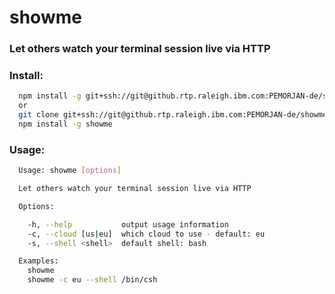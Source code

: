 # showme

### Let others watch your terminal session live via HTTP

### Install:
```sh
  npm install -g git+ssh://git@github.rtp.raleigh.ibm.com:PEMORJAN-de/showme.git
  or
  git clone git+ssh://git@github.rtp.raleigh.ibm.com:PEMORJAN-de/showme.git
  npm install -g showme
```

### Usage:
```sh
  Usage: showme [options]

  Let others watch your terminal session live via HTTP

  Options:

    -h, --help           output usage information
    -c, --cloud [us|eu]  which cloud to use - default: eu
    -s, --shell <shell>  default shell: bash

  Examples:
    showme
    showme -c eu --shell /bin/csh

```
